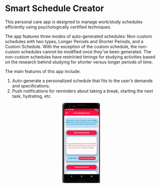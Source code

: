 <h1>Smart Schedule Creator</h1>

<p>This personal care app is designed to manage work/study schedules efficiently using psychologically certified techniques.</p>

<p>The app features three modes of auto-generated schedules: Non-custom schedules with two types, Longer Periods and Shorter Periods, and a Custom Schedule. With the exception of the custom schedule, the non-custom schedules cannot be modified once they've been generated. The non-custom schedules have restricted timings for studying activities based on the research behind studying for shorter versus longer periods of time. </p>

<p>The main features of this app include:</p>
<ol>
  <li>Auto-generate a personalized schedule that fits to the user’s demands and specifications.</li>
  <li>Push notifications for reminders about taking a break, starting the next task, hydrating, etc. </li>
</ol>

<p align="center">
  <img width ="124" height="265" src="homepage.gif">
</p>
